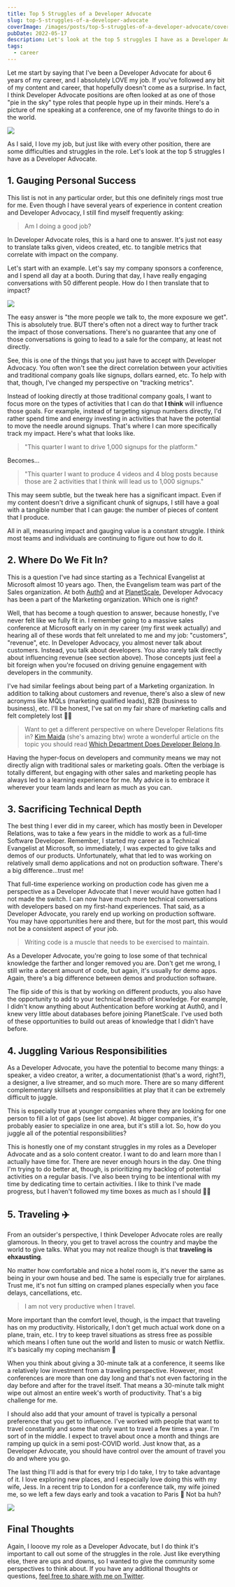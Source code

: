 ```yaml
---
title: Top 5 Struggles of a Developer Advocate
slug: top-5-struggles-of-a-developer-advocate
coverImage: /images/posts/top-5-struggles-of-a-developer-advocate/cover.png
pubDate: 2022-05-17
description: Let's look at the top 5 struggles I have as a Developer Advocate.
tags:
  - career
---
```


Let me start by saying that I've been a Developer Advocate for about 6 years of my career, and I absolutely LOVE my job. If you've followed any bit of my content and career, that hopefully doesn't come as a surprise. In fact, I think Developer Advocate positions are often looked at as one of those "pie in the sky" type roles that people hype up in their minds. Here's a picture of me speaking at a conference, one of my favorite things to do in the world.

![](/images/posts/top-5-struggles-of-a-developer-advocate/1.png)

As I said, I love my job, but just like with every other position, there are some difficulties and struggles in the role. Let's look at the top 5 struggles I have as a Developer Advocate.

## 1\. Gauging Personal Success

This list is not in any particular order, but this one definitely rings most true for me. Even though I have several years of experience in content creation and Developer Advocacy, I still find myself frequently asking:

> Am I doing a good job?

In Developer Advocate roles, this is a hard one to answer. It's just not easy to translate talks given, videos created, etc. to tangible metrics that correlate with impact on the company.

Let's start with an example. Let's say my company sponsors a conference, and I spend all day at a booth. During that day, I have really engaging conversations with 50 different people. How do I then translate that to impact?

![](/images/posts/top-5-struggles-of-a-developer-advocate/2.png)

The easy answer is "the more people we talk to, the more exposure we get". This is absolutely true. BUT there's often not a direct way to further track the impact of those conversations. There's no guarantee that any one of those conversations is going to lead to a sale for the company, at least not directly.

See, this is one of the things that you just have to accept with Developer Advocacy. You often won't see the direct correlation between your activities and traditional company goals like signups, dollars earned, etc. To help with that, though, I've changed my perspective on "tracking metrics".

Instead of looking directly at those traditional company goals, I want to focus more on the types of activities that I can do that **I think** will influence those goals. For example, instead of targeting signup numbers directly, I'd rather spend time and energy investing in activities that have the potential to move the needle around signups. That's where I can more specifically track my impact. Here's what that looks like.

> "This quarter I want to drive 1,000 signups for the platform."

Becomes...

> "This quarter I want to produce 4 videos and 4 blog posts because those are 2 activities that I think will lead us to 1,000 signups."

This may seem subtle, but the tweak here has a significant impact. Even if my content doesn't drive a significant chunk of signups, I still have a goal with a tangible number that I can gauge: the number of pieces of content that I produce.

All in all, measuring impact and gauging value is a constant struggle. I think most teams and individuals are continuing to figure out how to do it.

## 2\. Where Do We Fit In?

This is a question I've had since starting as a Technical Evangelist at Microsoft almost 10 years ago. Then, the Evangelism team was part of the Sales organization. At both [Auth0](https://auth0.com/) and at [PlanetScale](https://planetscale.com/), Developer Advocacy has been a part of the Marketing organization. Which one is right?

Well, that has become a tough question to answer, because honestly, I've never felt like we fully fit in. I remember going to a massive sales conference at Microsoft early on in my career (my first week actually) and hearing all of these words that felt unrelated to me and my job: "customers", "revenue", etc. In Developer Advocacy, you almost never talk about customers. Instead, you talk about developers. You also rarely talk directly about influencing revenue (see section above). Those concepts just feel a bit foreign when you're focused on driving genuine engagement with developers in the community.

I've had similar feelings about being part of a Marketing organization. In addition to talking about customers and revenue, there's also a slew of new acronyms like MQLs (marketing qualified leads), B2B (business to business), etc. I'll be honest, I've sat on my fair share of marketing calls and felt completely lost 🤷‍♂️

> Want to get a different perspective on where Developer Relations fits in? [Kim Maida](https://twitter.com/KimMaida) (she's amazing btw) wrote a wonderful article on the topic you should read [Which Department Does Developer Belong In](https://dev.to/kimmaida/which-department-does-devrel-belong-in-3om).

Having the hyper-focus on developers and community means we may not directly align with traditional sales or marketing goals. Often the verbiage is totally different, but engaging with other sales and marketing people has always led to a learning experience for me. My advice is to embrace it wherever your team lands and learn as much as you can.

## 3\. Sacrificing Technical Depth

The best thing I ever did in my career, which has mostly been in Developer Relations, was to take a few years in the middle to work as a full-time Software Developer. Remember, I started my career as a Technical Evangelist at Microsoft, so immediately, I was expected to give talks and demos of our products. Unfortunately, what that led to was working on relatively small demo applications and not on production software. There's a big difference...trust me!

That full-time experience working on production code has given me a perspective as a Developer Advocate that I never would have gotten had I not made the switch. I can now have much more technical conversations with developers based on my first-hand experiences. That said, as a Developer Advocate, you rarely end up working on production software. You may have opportunities here and there, but for the most part, this would not be a consistent aspect of your job.

> Writing code is a muscle that needs to be exercised to maintain.

As a Developer Advocate, you're going to lose some of that technical knowledge the farther and longer removed you are. Don't get me wrong, I still write a decent amount of code, but again, it's usually for demo apps. Again, there's a big difference between demos and production software.

The flip side of this is that by working on different products, you also have the opportunity to add to your technical breadth of knowledge. For example, I didn't know anything about Authentication before working at Auth0, and I knew very little about databases before joining PlanetScale. I've used both of these opportunities to build out areas of knowledge that I didn't have before.

## 4\. Juggling Various Responsibilities

As a Developer Advocate, you have the potential to become many things: a speaker, a video creator, a writer, a documentationist (that's a word, right?), a designer, a live streamer, and so much more. There are so many different complementary skillsets and responsibilities at play that it can be extremely difficult to juggle.

This is especially true at younger companies where they are looking for one person to fill a lot of gaps (see list above). At bigger companies, it's probably easier to specialize in one area, but it's still a lot. So, how do you juggle all of the potential responsibilities?

This is honestly one of my constant struggles in my roles as a Developer Advocate and as a solo content creator. I want to do and learn more than I actually have time for. There are never enough hours in the day. One thing I'm trying to do better at, though, is prioritizing my backlog of potential activities on a regular basis. I've also been trying to be intentional with my time by dedicating time to certain activities. I like to think I've made progress, but I haven't followed my time boxes as much as I should 🤷‍♂️

## 5\. Traveling ✈️

From an outsider's perspective, I think Developer Advocate roles are really glamorous. In theory, you get to travel across the country and maybe the world to give talks. What you may not realize though is that **traveling is ehxausting**.

No matter how comfortable and nice a hotel room is, it's never the same as being in your own house and bed. The same is especially true for airplanes. Trust me, it's not fun sitting on cramped planes especially when you face delays, cancellations, etc.

> I am not very productive when I travel.

More important than the comfort level, though, is the impact that traveling has on my productivity. Historically, I don't get much actual work done on a plane, train, etc. I try to keep travel situations as stress free as possible which means I often tune out the world and listen to music or watch Netflix. It's basically my coping mechanism 🥰

When you think about giving a 30-minute talk at a conference, it seems like a relatively low investment from a traveling perspective. However, most conferences are more than one day long and that's not even factoring in the day before and after for the travel itself. That means a 30-minute talk might wipe out almost an entire week's worth of productivity. That's a big challenge for me.

I should also add that your amount of travel is typically a personal preference that you get to influence. I've worked with people that want to travel constantly and some that only want to travel a few times a year. I'm sort of in the middle. I expect to travel about once a month and things are ramping up quick in a semi post-COVID world. Just know that, as a Developer Advocate, you should have control over the amount of travel you do and where you go.

The last thing I'll add is that for every trip I do take, I try to take advantage of it. I love exploring new places, and I especially love doing this with my wife, Jess. In a recent trip to London for a conference talk, my wife joined me, so we left a few days early and took a vacation to Paris 🥰 Not ba huh?

![](/images/posts/top-5-struggles-of-a-developer-advocate/3.jpeg)

## Final Thoughts

Again, I looove my role as a Developer Advocate, but I do think it's important to call out some of the struggles in the role. Just like everything else, there are ups and downs, so I wanted to give the community some perspectives to think about. If you have any additional thoughts or questions, [feel free to share with me on Twitter](https://twitter.com/jamesqquick).
